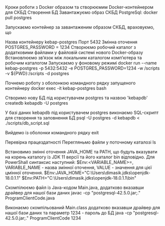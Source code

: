 Кроки роботи з Docker образом та створюємим Docker-контейнером для СКБД
Створення БД
Завантажуємо образ СКБД PostgreSql:
docker pull postgres

Запускаємо контейнер за завантаженим образом СКБД, враховуємо, що

Назва контейнеру kebap-postgres
Порт 5432
Змінна оточення POSTGRES_PASSWORD = 1234
Створюємо робочий каталог з додатковими файлами у файловій системі нового Docker-образу
Встановлюємо зв’язок між локальним каталогом комп’ютера та робочим каталогом
Запускаємо у фоновому режимі
docker run --name kebap-postgres -p 5432:5432 -e POSTGRES_PASSWORD=1234 -w /scripts -v ${PWD}:/scripts -d postgres

Почнемо роботу з оболонкою командного рядку запущеного контейнеру
docker exec -it kebap-postgres bash

Створимо нову БД під користувачем postgres та назвою 'kebapdb'
createdb kebapdb -U postgres

У базі даних kebapdb під користувачем postgres виконаємо SQL-скрипт для створення та заповнення БД
psql -U postgres -d kebapdb < ./scripts/db_script.sql

Вийдемо із оболонки командного рядку
exit


Перевірка працездатності
Перегляньмо файли у поточному каталозі
ls

Встановимо змінні оточення JAVA_HOME та PATH, що будуть вказувати на корень каталогу із JDK 11 версії та його каталог bin відповідно. Для PowerShall синтаксис наступний: $Env:<VARIABLE_NAME>=<VALUE>, VARIABLE_NAME - назва змінної оточення, VALUE - значення для цієї цмінної оточення.
$Env:JAVA_HOME="C:\Users\dimasik\.jdks\openjdk-18.0.1.1"
 $Env:PATH="C:\Users\dimasik\.jdks\openjdk-18.0.1.1\bin"

Скомпілюємо файл із Java-кодом Main.java, додатково вказавши драйвер для нашої бази даних
javac -cp "postgresql-42.5.0.jar;." ProgramClientCode.java

Виконаємо скомпільований Main.class додатково вказавши драйвер для нашої бази даних та параметр 1234 - пароль до БД
java -cp "postgresql-42.5.0.jar;." ProgramClientCode 1234
